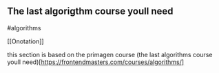 ## The last algorigthm course youll need


#algorithms

[[Onotation]]

this section is based on the primagen course (the last algorithms course youll need)[https://frontendmasters.com/courses/algorithms/]
